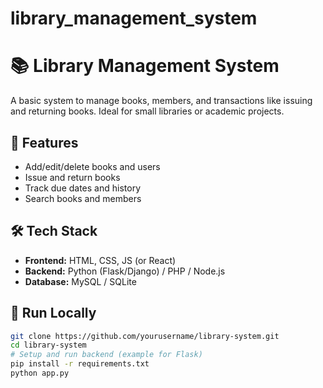 # library_management_system
# 📚 Library Management System

A basic system to manage books, members, and transactions like issuing and returning books. Ideal for small libraries or academic projects.

## 🔧 Features

- Add/edit/delete books and users
- Issue and return books
- Track due dates and history
- Search books and members

## 🛠 Tech Stack

- **Frontend:** HTML, CSS, JS (or React)
- **Backend:** Python (Flask/Django) / PHP / Node.js
- **Database:** MySQL / SQLite

## 🚀 Run Locally

```bash
git clone https://github.com/yourusername/library-system.git
cd library-system
# Setup and run backend (example for Flask)
pip install -r requirements.txt
python app.py
